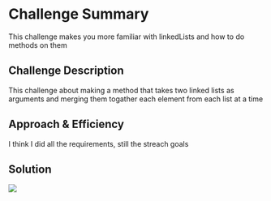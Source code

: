 # Challenge Summary
This challenge makes you more familiar with linkedLists and how to do methods on them

## Challenge Description

This challenge about making a method that takes two linked lists as arguments and merging them togather each element from each list at a time

## Approach & Efficiency

I think I did all the requirements, still the streach goals

## Solution

![](./assesst/)

